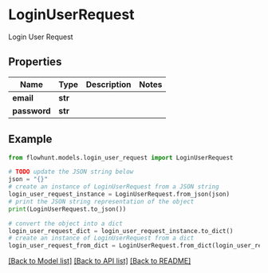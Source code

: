 # LoginUserRequest

Login User Request

## Properties

Name | Type | Description | Notes
------------ | ------------- | ------------- | -------------
**email** | **str** |  | 
**password** | **str** |  | 

## Example

```python
from flowhunt.models.login_user_request import LoginUserRequest

# TODO update the JSON string below
json = "{}"
# create an instance of LoginUserRequest from a JSON string
login_user_request_instance = LoginUserRequest.from_json(json)
# print the JSON string representation of the object
print(LoginUserRequest.to_json())

# convert the object into a dict
login_user_request_dict = login_user_request_instance.to_dict()
# create an instance of LoginUserRequest from a dict
login_user_request_from_dict = LoginUserRequest.from_dict(login_user_request_dict)
```
[[Back to Model list]](../README.md#documentation-for-models) [[Back to API list]](../README.md#documentation-for-api-endpoints) [[Back to README]](../README.md)


